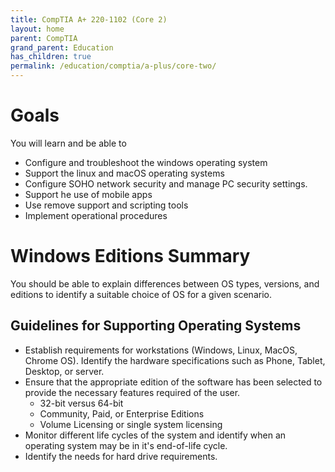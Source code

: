 ```yaml
---
title: CompTIA A+ 220-1102 (Core 2)
layout: home
parent: CompTIA
grand_parent: Education
has_children: true
permalink: /education/comptia/a-plus/core-two/
---
```


# Goals

You will learn and be able to

- Configure and troubleshoot the windows operating system
- Support the linux and macOS operating systems
- Configure SOHO network security and manage PC security settings.
- Support he use of mobile apps
- Use remove support and scripting tools
- Implement operational procedures

# Windows Editions Summary

You should be able to explain differences between OS types, versions, and editions to identify a suitable choice of OS for a given scenario.

## Guidelines for Supporting Operating Systems

- Establish requirements for workstations (Windows, Linux, MacOS, Chrome OS). Identify the hardware specifications such as Phone, Tablet, Desktop, or server.
- Ensure that the appropriate edition of the software has been selected to provide the necessary features required of the user.
  - 32-bit versus 64-bit
  - Community, Paid, or Enterprise Editions
  - Volume Licensing or single system licensing
-  Monitor different life cycles of the system and identify when an operating system may be in it's end-of-life cycle.
-  Identify the needs for hard drive requirements.
